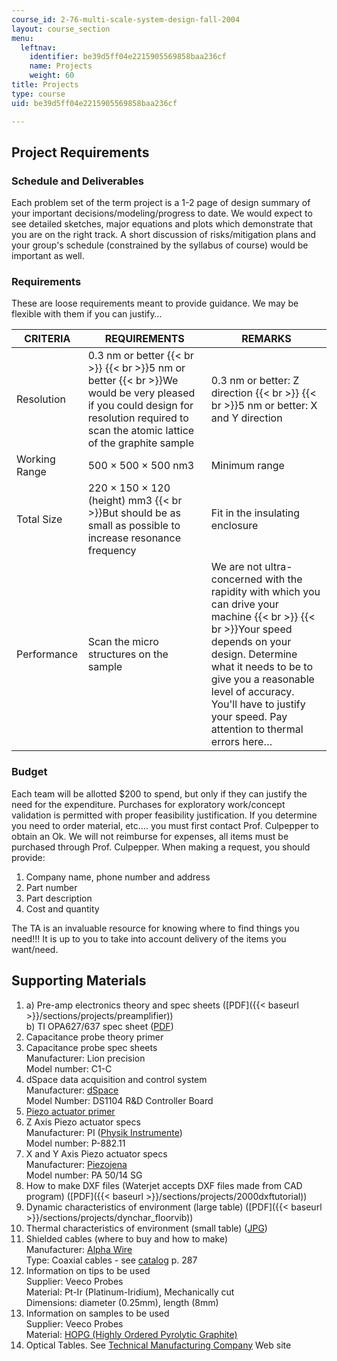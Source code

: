 ```yaml
---
course_id: 2-76-multi-scale-system-design-fall-2004
layout: course_section
menu:
  leftnav:
    identifier: be39d5ff04e2215905569858baa236cf
    name: Projects
    weight: 60
title: Projects
type: course
uid: be39d5ff04e2215905569858baa236cf

---
```


Project Requirements
--------------------

### Schedule and Deliverables

Each problem set of the term project is a 1-2 page of design summary of your important decisions/modeling/progress to date. We would expect to see detailed sketches, major equations and plots which demonstrate that you are on the right track. A short discussion of risks/mitigation plans and your group's schedule (constrained by the syllabus of course) would be important as well.

### Requirements

These are loose requirements meant to provide guidance. We may be flexible with them if you can justify…

| CRITERIA | REQUIREMENTS | REMARKS |
| --- | --- | --- |
| Resolution | 0.3 nm or better  {{< br >}}  {{< br >}}5 nm or better  {{< br >}}We would be very pleased if you could design for resolution required to scan the atomic lattice of the graphite sample | 0.3 nm or better: Z direction  {{< br >}}  {{< br >}}5 nm or better: X and Y direction |
| Working Range | 500 × 500 × 500 nm3 | Minimum range |
| Total Size | 220 × 150 × 120 (height) mm3  {{< br >}}But should be as small as possible to increase resonance frequency | Fit in the insulating enclosure |
| Performance | Scan the micro structures on the sample | We are not ultra-concerned with the rapidity with which you can drive your machine  {{< br >}}  {{< br >}}Your speed depends on your design. Determine what it needs to be to give you a reasonable level of accuracy. You'll have to justify your speed. Pay attention to thermal errors here… 

### Budget

Each team will be allotted $200 to spend, but only if they can justify the need for the expenditure. Purchases for exploratory work/concept validation is permitted with proper feasibility justification. If you determine you need to order material, etc…. you must first contact Prof. Culpepper to obtain an Ok. We will not reimburse for expenses, all items must be purchased through Prof. Culpepper. When making a request, you should provide:

1.  Company name, phone number and address
2.  Part number
3.  Part description
4.  Cost and quantity

The TA is an invaluable resource for knowing where to find things you need!!! It is up to you to take into account delivery of the items you want/need.

Supporting Materials
--------------------

1.  a) Pre-amp electronics theory and spec sheets ([PDF]({{< baseurl >}}/sections/projects/preamplifier))  
    b) TI OPA627/637 spec sheet ([PDF](http://focus.ti.com/lit/ds/symlink/opa627.pdf))
2.  Capacitance probe theory primer
3.  Capacitance probe spec sheets  
    Manufacturer: Lion precision  
    Model number: C1-C
4.  dSpace data acquisition and control system  
    Manufacturer: [dSpace](http://www.dspace.de/)  
    Model Number: DS1104 R&D Controller Board
5.  [Piezo actuator primer](https://www.pi-usa.us/en/products/piezo-actuators-stacks-benders-tubes/)
6.  Z Axis Piezo actuator specs  
    Manufacturer: PI ([Physik Instrumente](https://www.physikinstrumente.com/en/))  
    Model number: P-882.11
7.  X and Y Axis Piezo actuator specs  
    Manufacturer: [Piezojena](http://www.piezojena.com/)  
    Model number: PA 50/14 SG
8.  How to make DXF files (Waterjet accepts DXF files made from CAD program) ([PDF]({{< baseurl >}}/sections/projects/2000dxftutorial))
9.  Dynamic characteristics of environment (large table) ([PDF]({{< baseurl >}}/sections/projects/dynchar_floorvib))
10.  Thermal characteristics of environment (small table) ([JPG](/coursemedia/2-76-multi-scale-system-design-fall-2004/6d8a5dc5d37bf6114d073b4d8fe6f792_temp_vari_sm_tab.jpg))
11.  Shielded cables (where to buy and how to make)  
    Manufacturer: [Alpha Wire](http://www.alphawire.com/)  
    Type: Coaxial cables - see [catalog](http://www.alphawire.com/Products/Cable/Manhattan-Electrical-Cables/Coaxial.aspx#) p. 287
12.  Information on tips to be used  
    Supplier: Veeco Probes  
    Material: Pt-Ir (Platinum-Iridium), Mechanically cut  
    Dimensions: diameter (0.25mm), length (8mm)
13.  Information on samples to be used  
    Supplier: Veeco Probes  
    Material: [HOPG (Highly Ordered Pyrolytic Graphite)](https://www.2spi.com/category/hopg/)
14.  Optical Tables. See [Technical Manufacturing Company](http://www.techmfg.com/) Web site